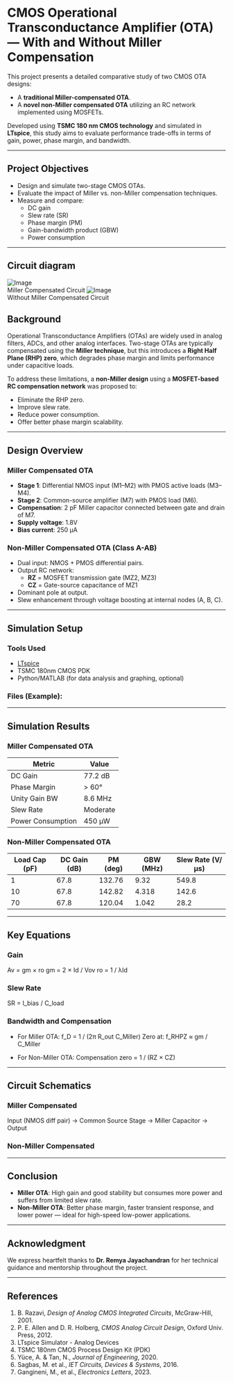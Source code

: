 # CMOS Operational Transconductance Amplifier (OTA) — With and Without Miller Compensation

This project presents a detailed comparative study of two CMOS OTA designs:
- A **traditional Miller-compensated OTA**.
- A **novel non-Miller compensated OTA** utilizing an RC network implemented using MOSFETs.

Developed using **TSMC 180 nm CMOS technology** and simulated in **LTspice**, this study aims to evaluate performance trade-offs in terms of gain, power, phase margin, and bandwidth.

---

##  Project Objectives

- Design and simulate two-stage CMOS OTAs.
- Evaluate the impact of Miller vs. non-Miller compensation techniques.
- Measure and compare:
  - DC gain
  - Slew rate (SR)
  - Phase margin (PM)
  - Gain-bandwidth product (GBW)
  - Power consumption

---
##  Circuit diagram
![Image](https://github.com/user-attachments/assets/a7ed26f4-8cc2-44f4-b0e3-65ebd5f7e895)\
Miller Compensated Circuit
![Image](https://github.com/user-attachments/assets/32cf4dcb-3f61-47b3-b2da-846e24e75e2f)\
Without Miller Compensated Circuit

##  Background

Operational Transconductance Amplifiers (OTAs) are widely used in analog filters, ADCs, and other analog interfaces. Two-stage OTAs are typically compensated using the **Miller technique**, but this introduces a **Right Half Plane (RHP) zero**, which degrades phase margin and limits performance under capacitive loads.

To address these limitations, a **non-Miller design** using a **MOSFET-based RC compensation network** was proposed to:
- Eliminate the RHP zero.
- Improve slew rate.
- Reduce power consumption.
- Offer better phase margin scalability.

---

##  Design Overview

###  Miller Compensated OTA

- **Stage 1**: Differential NMOS input (M1–M2) with PMOS active loads (M3–M4).
- **Stage 2**: Common-source amplifier (M7) with PMOS load (M6).
- **Compensation**: 2 pF Miller capacitor connected between gate and drain of M7.
- **Supply voltage**: 1.8V
- **Bias current**: 250 µA

###  Non-Miller Compensated OTA (Class A-AB)

- Dual input: NMOS + PMOS differential pairs.
- Output RC network:
  - **RZ** = MOSFET transmission gate (MZ2, MZ3)
  - **CZ** = Gate-source capacitance of MZ1
- Dominant pole at output.
- Slew enhancement through voltage boosting at internal nodes (A, B, C).

---

##  Simulation Setup

### Tools Used
- [LTspice](https://www.analog.com/en/design-center/design-tools-and-calculators/ltspice-simulator.html)
- TSMC 180nm CMOS PDK
- Python/MATLAB (for data analysis and graphing, optional)

### Files (Example):

---

##  Simulation Results

###  Miller Compensated OTA

| Metric           | Value       |
|------------------|-------------|
| DC Gain          | 77.2 dB     |
| Phase Margin     | > 60°       |
| Unity Gain BW    | 8.6 MHz     |
| Slew Rate        | Moderate    |
| Power Consumption| 450 µW      |

###  Non-Miller Compensated OTA

| Load Cap (pF) | DC Gain (dB) | PM (deg) | GBW (MHz) | Slew Rate (V/µs) |
|---------------|--------------|----------|-----------|-------------------|
| 1             | 67.8         | 132.76   | 9.32      | 549.8             |
| 10            | 67.8         | 142.82   | 4.318     | 142.6             |
| 70            | 67.8         | 120.04   | 1.042     | 28.2              |

---

##  Key Equations

### Gain
Av = gm × ro
gm = 2 × Id / Vov
ro = 1 / λId



### Slew Rate
SR = I_bias / C_load


### Bandwidth and Compensation
- For Miller OTA:
f_D = 1 / (2π R_out C_Miller)
Zero at: f_RHPZ ≈ gm / C_Miller

- For Non-Miller OTA:
Compensation zero = 1 / (RZ × CZ)



---

##  Circuit Schematics

### Miller Compensated
Input (NMOS diff pair) -> Common Source Stage -> Miller Capacitor -> Output


### Non-Miller Compensated



---

##  Conclusion

- **Miller OTA**: High gain and good stability but consumes more power and suffers from limited slew rate.
- **Non-Miller OTA**: Better phase margin, faster transient response, and lower power — ideal for high-speed low-power applications.

---

##  Acknowledgment

We express heartfelt thanks to **Dr. Remya Jayachandran** for her technical guidance and mentorship throughout the project.

---

##  References

1. B. Razavi, *Design of Analog CMOS Integrated Circuits*, McGraw-Hill, 2001.
2. P. E. Allen and D. R. Holberg, *CMOS Analog Circuit Design*, Oxford Univ. Press, 2012.
3. LTspice Simulator - Analog Devices
4. TSMC 180nm CMOS Process Design Kit (PDK)
5. Yüce, A. & Tan, N., *Journal of Engineering*, 2020.
6. Sagbas, M. et al., *IET Circuits, Devices & Systems*, 2016.
7. Gangineni, M., et al., *Electronics Letters*, 2023.
